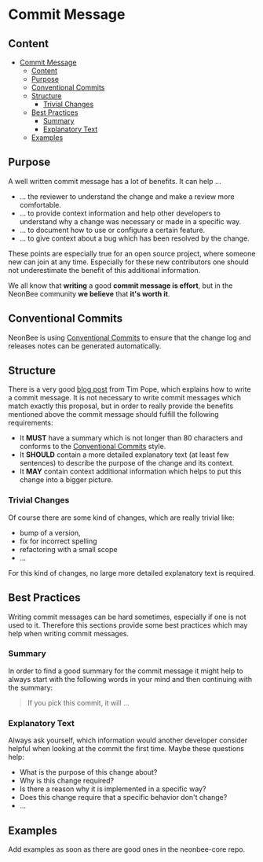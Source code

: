 # Commit Message

## Content

- [Commit Message](#Commit-Message)
  - [Content](#Content)
  - [Purpose](#Purpose)
  - [Conventional Commits](#Conventional-Commits)
  - [Structure](#Structure)
    - [Trivial Changes](#Trivial-Changes)
  - [Best Practices](#Best-Practices)
    - [Summary](#Summary)
    - [Explanatory Text](#Explanatory-Text)
  - [Examples](#Examples)

## Purpose

A well written commit message has a lot of benefits. It can help ...

- ... the reviewer to understand the change and make a review more comfortable.
- ... to provide context information and help other developers to understand why a change was necessary or made in a specific way.
- ... to document how to use or configure a certain feature.
- ... to give context about a bug which has been resolved by the change.

These points are especially true for an open source project, where someone new can join at any time. Especially for these new contributors one should not underestimate the benefit of this additional information.

We all know that **writing** a good **commit message is effort**, but in the NeonBee community **we believe** that **it's worth it**.

## Conventional Commits

NeonBee is using [Conventional Commits](https://www.conventionalcommits.org/en/v1.0.0/) to ensure that the change log and releases notes can be generated automatically.

## Structure

There is a very good [blog post](https://tbaggery.com/2008/04/19/a-note-about-git-commit-messages.html) from Tim Pope, which explains how to write a commit message. It is not necessary to write commit messages which match exactly this proposal, but in order to really provide the benefits mentioned above the commit message should fulfill the following requirements:

- It **MUST** have a summary which is not longer than 80 characters and conforms to the [Conventional Commits](#conventional-commits) style.
- It **SHOULD** contain a more detailed explanatory text (at least few sentences) to describe the purpose of the change and its context.
- It **MAY** contain context additional information which helps to put this change into a bigger picture.

### Trivial Changes

Of course there are some kind of changes, which are really trivial like:

- bump of a version,
- fix for incorrect spelling
- refactoring with a small scope
- ...

For this kind of changes, no large more detailed explanatory text is required.

## Best Practices

Writing commit messages can be hard sometimes, especially if one is not used to it. Therefore this sections provide some best practices which may help when writing commit messages.

### Summary

In order to find a good summary for the commit message it might help to always start with the following words in your mind and then continuing with the summary:

> If you pick this commit, it will ...

### Explanatory Text

Always ask yourself, which information would another developer consider helpful when looking at the commit the first time. Maybe these questions help:

- What is the purpose of this change about?
- Why is this change required?
- Is there a reason why it is implemented in a specific way?
- Does this change require that a specific behavior don't change?
- ...

## Examples

Add examples as soon as there are good ones in the neonbee-core repo.
